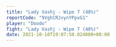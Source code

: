 ```yaml
---
title: "Lady Vashj - Wipe 7 (48%)"
reportCode: "9VghCRJvynYPpxG1"
player: "Doodo"
fight: "Lady Vashj - Wipe 7 (48%)"
date: 2021-10-10T19:07:58.024000+00:00
---
```

